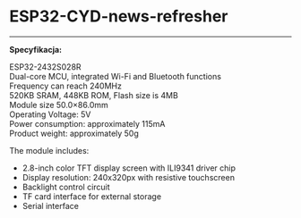 # ESP32-CYD-news-refresher

__________________________________

**Specyfikacja:**

ESP32-2432S028R  
Dual-core MCU, integrated Wi-Fi and Bluetooth functions  
Frequency can reach 240MHz  
520KB SRAM, 448KB ROM, Flash size is 4MB  
Module size 50.0×86.0mm  
Operating Voltage: 5V  
Power consumption: approximately 115mA  
Product weight: approximately 50g  

The module includes:  
- 2.8-inch color TFT display screen with ILI9341 driver chip  
- Display resolution: 240x320px with resistive touchscreen  
- Backlight control circuit  
- TF card interface for external storage  
- Serial interface  
